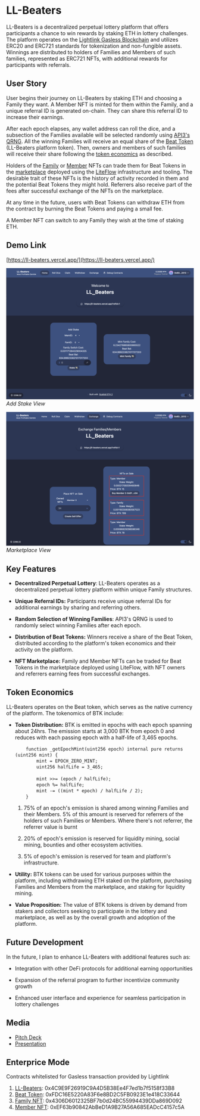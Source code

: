 # LL-Beaters

LL-Beaters is a decentralized perpetual lottery platform that offers participants a chance to win rewards by staking ETH in lottery challenges. The platform operates on the [Lightlink Gasless Blockchain](https://www.lightlink.io/) and utilizes ERC20 and ERC721 standards for tokenization and non-fungible assets. Winnings are distributed to holders of Families and Members of such families, represented as ERC721 NFTs, with additional rewards for participants with referrals.

## User Story

User begins their journey on LL-Beaters by staking ETH and choosing a Family they want. A Member NFT is minted for them within the Family, and a unique referral ID is generated on-chain. They can share this referral ID to increase their earnings.

After each epoch elapses, any wallet address can roll the dice, and a subsection of the Families available will be selected randomly using [API3's QRNG](https://docs.api3.org/reference/qrng/). All the winning Families will receive an equal share of the [Beat Token](https://pegasus.lightlink.io/address/0xFDC16E5220A83F6e8BD2C5FB0923E1e418C33644) (LL-Beaters platform token). Then, owners and members of such families will receive their share following the [token economics](#token-economics) as described.

Holders of the [Family](https://pegasus.lightlink.io/address/0x4306D6012325BF7b0d24BC55994439DDa869D092) or [Member](https://pegasus.lightlink.io/address/0xEF63b90842AbBeD1A9B27A56A685EADcC4157c5A) NFTs can trade them for Beat Tokens in the [marketplace](https://ll-beaters.vercel.app/exchange) deployed using the [LiteFlow](https://liteflow.com/) infrastructure and tooling. The desirable trait of these NFTs is the history of activity recorded in them and the potential Beat Tokens they might hold. Referrers also receive part of the fees after successful exchange of the NFTs on the marketplace.

At any time in the future, users with Beat Tokens can withdraw ETH from the contract by burning the Beat Tokens and paying a small fee.

A Member NFT can switch to any Family they wish at the time of staking ETH.

## Demo Link

[https://ll-beaters.vercel.app/](https://ll-beaters.vercel.app/)

![Add Stake View](stake.png)
_Add Stake View_

![Marketplace View](marketplace.png)
_Marketplace View_

## Key Features

-   **Decentralized Perpetual Lottery**: LL-Beaters operates as a decentralized perpetual lottery platform within unique Family structures.

-   **Unique Referral IDs:** Participants receive unique referral IDs for additional earnings by sharing and referring others.

-   **Random Selection of Winning Families**: API3's QRNG is used to randomly select winning Families after each epoch.

-   **Distribution of Beat Tokens:** Winners receive a share of the Beat Token, distributed according to the platform's token economics and their activity on the platform.

-   **NFT Marketplace:** Family and Member NFTs can be traded for Beat Tokens in the marketplace deployed using LiteFlow, with NFT owners and referrers earning fees from successful exchanges.

## Token Economics

LL-Beaters operates on the Beat token, which serves as the native currency of the platform. The tokenomics of BTK include:

-   **Token Distribution:** BTK is emitted in epochs with each epoch spanning about 24hrs. The emission starts at 3,000 BTK from epoch 0 and reduces with each passing epoch with a half-life of 3,465 epochs.

    ```solidity
        function _getEpochMint(uint256 epoch) internal pure returns (uint256 mint) {
            mint = EPOCH_ZERO_MINT;
            uint256 halfLife = 3_465;

            mint >>= (epoch / halfLife);
            epoch %= halfLife;
            mint -= ((mint * epoch) / halfLife / 2);
        }
    ```

    1. 75% of an epoch's emission is shared among winning Families and their Members. 5% of this amount is reserved for referrers of the holders of such Families or Members. Where there's not referrer, the referrer value is burnt

    1. 20% of epoch's emission is reserved for liquidity mining, social mining, bounties and other ecosystem activities.

    1. 5% of epoch's emission is reserved for team and platform's infrastructure.

-   **Utility:** BTK tokens can be used for various purposes within the platform, including withdrawing ETH staked on the platform, purchasing Families and Members from the marketplace, and staking for liquidity mining.

-   **Value Proposition:** The value of BTK tokens is driven by demand from stakers and collectors seeking to participate in the lottery and marketplace, as well as by the overall growth and adoption of the platform.

## Future Development

In the future, I plan to enhance LL-Beaters with additional features such as:

-   Integration with other DeFi protocols for additional earning opportunities

-   Expansion of the referral program to further incentivize community growth

-   Enhanced user interface and experience for seamless participation in lottery challenges

## Media
-   [Pitch Deck](LL-Beaters-Pitch-Deck.key)
-   [Presentation](https://youtu.be/ZIDCNvCBcK0)

## Enterprice Mode
Contracts whitelisted for Gasless transaction provided by Lightlink

1. [LL-Beaters](https://pegasus.lightlink.io/address/0x4C9E9F26919C9A4D5B38Ee4F7ed1b7f5158f33B8): 0x4C9E9F26919C9A4D5B38Ee4F7ed1b7f5158f33B8
1. [Beat Token](https://pegasus.lightlink.io/address/0xFDC16E5220A83F6e8BD2C5FB0923E1e418C33644): 0xFDC16E5220A83F6e8BD2C5FB0923E1e418C33644
1. [Family NFT](https://pegasus.lightlink.io/address/0x4306D6012325BF7b0d24BC55994439DDa869D092): 0x4306D6012325BF7b0d24BC55994439DDa869D092
1. [Member NFT](https://pegasus.lightlink.io/address/0xEF63b90842AbBeD1A9B27A56A685EADcC4157c5A): 0xEF63b90842AbBeD1A9B27A56A685EADcC4157c5A

